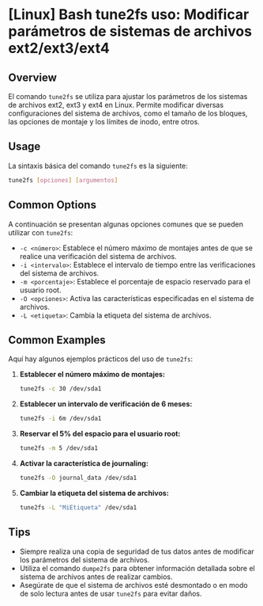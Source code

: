 # [Linux] Bash tune2fs uso: Modificar parámetros de sistemas de archivos ext2/ext3/ext4

## Overview
El comando `tune2fs` se utiliza para ajustar los parámetros de los sistemas de archivos ext2, ext3 y ext4 en Linux. Permite modificar diversas configuraciones del sistema de archivos, como el tamaño de los bloques, las opciones de montaje y los límites de inodo, entre otros.

## Usage
La sintaxis básica del comando `tune2fs` es la siguiente:

```bash
tune2fs [opciones] [argumentos]
```

## Common Options
A continuación se presentan algunas opciones comunes que se pueden utilizar con `tune2fs`:

- `-c <número>`: Establece el número máximo de montajes antes de que se realice una verificación del sistema de archivos.
- `-i <intervalo>`: Establece el intervalo de tiempo entre las verificaciones del sistema de archivos.
- `-m <porcentaje>`: Establece el porcentaje de espacio reservado para el usuario root.
- `-O <opciones>`: Activa las características especificadas en el sistema de archivos.
- `-L <etiqueta>`: Cambia la etiqueta del sistema de archivos.

## Common Examples
Aquí hay algunos ejemplos prácticos del uso de `tune2fs`:

1. **Establecer el número máximo de montajes:**
   ```bash
   tune2fs -c 30 /dev/sda1
   ```

2. **Establecer un intervalo de verificación de 6 meses:**
   ```bash
   tune2fs -i 6m /dev/sda1
   ```

3. **Reservar el 5% del espacio para el usuario root:**
   ```bash
   tune2fs -m 5 /dev/sda1
   ```

4. **Activar la característica de journaling:**
   ```bash
   tune2fs -O journal_data /dev/sda1
   ```

5. **Cambiar la etiqueta del sistema de archivos:**
   ```bash
   tune2fs -L "MiEtiqueta" /dev/sda1
   ```

## Tips
- Siempre realiza una copia de seguridad de tus datos antes de modificar los parámetros del sistema de archivos.
- Utiliza el comando `dumpe2fs` para obtener información detallada sobre el sistema de archivos antes de realizar cambios.
- Asegúrate de que el sistema de archivos esté desmontado o en modo de solo lectura antes de usar `tune2fs` para evitar daños.